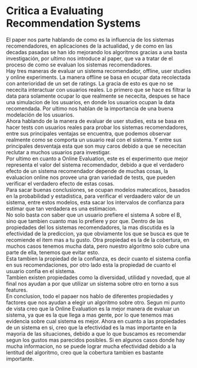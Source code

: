 # Critica a Evaluating Recommendation Systems #

El paper nos parte hablando de como es la influencia de los sistemas recomendadores, en aplicaciones de la actualidad, y de como en las decadas pasadas se han ido mejorando los algoritmos gracias a una basta investigación, por ultimo nos introduce al paper, que va a tratar de el proceso de como se evaluan los sistemas recomendadores.   
Hay tres maneras de evaluar un sistema recomendador, offline, user studies y online experiments. La manera offline se basa en ocupar data recolectada con anterioridad de un set de ratings. La gracia de esto es que no se nececita interactuar con usuarios reales. Lo primero que se hace es filtrar la data para solamente ocupar lo que realmente se nececita, despues se hace una simulacion de los usuarios, en donde los usuarios ocupan la data recomendada. Por ultimo nos hablan de la importancia de una buena modelación de los usuarios.   
Ahora hablando de la manera de evaluar de user studies, esta se basa en hacer tests con usuarios reales para probar los sistemas recomendadores, entre sus principales ventajas se encuentra, que podemos observar realmente como se comporta un usuario real con el sistema. Y entre sus principales desventaja esta que son muy caros debido a que se nececitan reclutar a muchos usuarios para investigar.    
Por ultimo en cuanto a Online Evaluation, este es el experimento que mejor representa el valor del sistema recomendador, debido a que el verdadero efecto de un sistema recomendador depende de muchas cosas, la evaluacion online nos provee una gran variedad de tests, que pueden verificar el verdadero efecto de estas cosas.    
Para sacar buenas conclusiones, se ocupan modelos matecaticos, basados en la probabilidad y estadistica, para verificar el verdaadero valor de un sistema, entre estos modelos, esta sacar los intervalos de confianza para estimar que tan verdadera es una estimacion.   
No solo basta con saber que un usuario prefiere el sistema A sobre el B, sino que tambien cuanto mas lo prefiere y por que. Dentro de las propiedades del los sistemas recomendadores, la mas discutida es la efectividad de la prediccion, ya que obviamente los que se busca es que te recomiende el item mas a tu gusto. Otra propiedad es la de la cobertura, en muchos casos tenemos mucha data, pero nuestro algoritmo solo cubre una parte de ella, tenemos que evitar esto.   
Esta tambien la propiedad de la confianza, es decir cuanto el sistema confia en sus recomendaciones, por otro lado esta la propiedad de cuanto el usuario confia en el sistema.   
Tambien existen propiedades como la diversidad, utilidad y novedad, que al final nos ayudan a por que utilizar un sistema sobre otro en torno a sus features.   
En conclusion, todo el papaer nos hablo de diferentes propiedades y factores que nos ayudan a elegir un algoritmo sobre otro. Segun mi punto de vista creo que la Online Evaluation es la mejor manera de evaluar un sistema, ya que es la que llega a mas gente, por lo que tenemos mas evidencia sobre cual sistema es mejor. Ahora en cuanto a las propiedades de un sistema en si, creo que la efectividad es la mas importante en la mayoria de las situaciones, debido a que lo que buscamos es recomendar segun los gustos mas parecidos posibles. Si en algunos casos donde hay mucha informacion, no se puede lograr mucha efectividad debido a la lentitud del algoritmo, creo que la cobertura tambien es bastante importante.